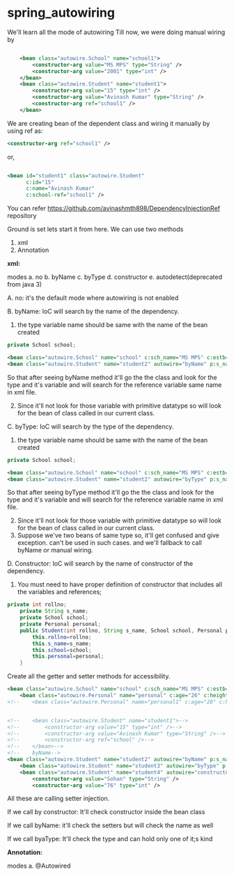 # spring_autowiring
We'll learn all the mode of autowiring
Till now, we were doing manual wiring by
```xml

    <bean class="autowire.School" name="school1">
        <constructor-arg value="MS MPS" type="String" />
        <constructor-arg value="2001" type="int" />
    </bean>
    <bean class="autowire.Student" name="student1">
        <constructor-arg value="15" type="int" />
        <constructor-arg value="Avinash Kumar" type="String" />
        <constructor-arg ref="school1" />
    </bean>

```
We are creating bean of the dependent class and wiring it manually
by using ref as:
```xml
<constructor-arg ref="school1" />
```
or,
```xml

<bean id="student1" class="autowire.Student"
      c:id="15"
      c:name="Avinash Kumar"
      c:school-ref="school1" />
```
You can refer https://github.com/avinashmth898/DependencyInjectionRef repository

Ground is set lets start it from here.
We can use two methods
1. xml
2. Annotation

**xml:**

modes
a. no
b. byName
c. byType
d. constructor
e. autodetect(deprecated from java 3) 

A. no: it's the default mode where autowiring is not enabled

B. byName: IoC will search by the name of the dependency.
1. the type variable name should be same with the name of the bean created
```java
private School school;
```
```xml
<bean class="autowire.School" name="school" c:sch_name="MS MPS" c:estb="2001" />
<bean class="autowire.Student" name="student2" autowire="byName" p:s_name="Amitabh" p:rollno="4"/>
```
So that after seeing byName method it'll go the the class and look for the type and it's variable and will search for the reference variable same name in xml file.


2. Since it'll not look for those variable with primitive datatype so will look for the bean of class called in our current class.


C. byType: IoC will search by the type of the dependency.

1. the type variable name should be same with the name of the bean created
```java
private School school;
```
```xml
<bean class="autowire.School" name="school" c:sch_name="MS MPS" c:estb="2001" />
<bean class="autowire.Student" name="student2" autowire="byType" p:s_name="Amitabh" p:rollno="4"/>
```
So that after seeing byType method it'll go the the class and look for the type and it's variable and will search for the reference variable name in xml file.


2. Since it'll not look for those variable with primitive datatype so will look for the bean of class called in our current class.
3. Suppose we've two beans of same type so, it'll get confused and give exception. can't be used in such cases. and we'll fallback to call byName or manual wiring.

D. Constructor: IoC will search by the name of constructor of the dependency.
1. You must need to have proper definition of constructor that includes all the variables and references;
```java
private int rollno;
    private String s_name;
    private School school;
    private Personal personal;
    public Student(int rollno, String s_name, School school, Personal personal){
        this.rollno=rollno;
        this.s_name=s_name;
        this.school=school;
        this.personal=personal;
    }
```
Create all the getter and setter methods for accessibility.
```xml
<bean class="autowire.School" name="school" c:sch_name="MS MPS" c:estb="2001" />
    <bean class="autowire.Personal" name="personal" c:age="26" c:height="183" c:skin_color="Brown" />
<!--    <bean class="autowire.Personal" name="personal1" c:age="28" c:height="170" c:skin_color="Brown" />-->


<!--    <bean class="autowire.Student" name="student1">-->
<!--        <constructor-arg value="15" type="int" />-->
<!--        <constructor-arg value="Avinash Kumar" type="String" />-->
<!--        <constructor-arg ref="school" />-->
<!--    </bean>-->
<!--    byName-->
<bean class="autowire.Student" name="student2" autowire="byName" p:s_name="Amitabh" p:rollno="4"/>
    <bean class="autowire.Student" name="student3" autowire="byType" p:s_name="dev" p:rollno="89"/>
    <bean class="autowire.Student" name="student4" autowire="constructor" >
        <constructor-arg value="Sohan" type="String" />
        <constructor-arg value="76" type="int" />
```
All these are calling setter injection.

If we call by constructor: It'll check constructor inside the bean class

If we call byName: it'll check the setters but will check the name as well

If we call byaType: It'll check the type and can hold only one of it;s kind

**Annotation:**

modes
a. @Autowired

